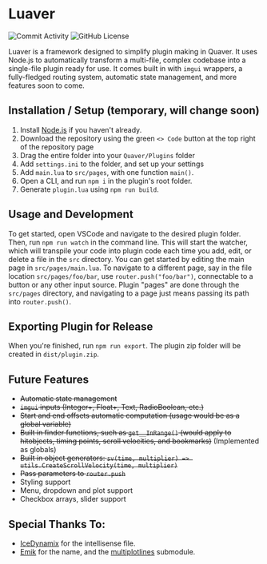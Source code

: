 # Luaver

![Commit Activity](https://img.shields.io/github/commit-activity/w/ESV-Sweetplum/Luaver)
![GitHub License](https://img.shields.io/github/license/ESV-Sweetplum/Luaver)

Luaver is a framework designed to simplify plugin making in Quaver. It uses Node.js to automatically transform a multi-file, complex codebase into a single-file plugin ready for use. It comes built in with `imgui` wrappers, a fully-fledged routing system, automatic state management, and more features soon to come.

## Installation / Setup (temporary, will change soon)

1. Install [Node.js](https://nodejs.org/en/download) if you haven't already.
2. Download the repository using the green `<> Code` button at the top right of the repository page
3. Drag the entire folder into your `Quaver/Plugins` folder
4. Add `settings.ini` to the folder, and set up your settings
5. Add `main.lua` to `src/pages`, with one function `main()`.
6. Open a CLI, and run `npm i` in the plugin's root folder.
7. Generate `plugin.lua` using `npm run build`.

## Usage and Development

To get started, open VSCode and navigate to the desired plugin folder. Then, run `npm run watch` in the command line. This will start the watcher, which will transpile your code into plugin code each time you add, edit, or delete a file in the `src` directory. You can get started by editing the main page in `src/pages/main.lua`. To navigate to a different page, say in the file location `src/pages/foo/bar`, use `router.push("foo/bar")`, connectable to a button or any other input source. Plugin "pages" are done through the `src/pages` directory, and navigating to a page just means passing its path into `router.push()`.

## Exporting Plugin for Release

When you're finished, run `npm run export`. The plugin zip folder will be created in `dist/plugin.zip`.

## Future Features

- ~~Automatic state management~~
- ~~`imgui` inputs (Integer+, Float+, Text, RadioBoolean, etc.)~~
- ~~Start and end offsets automatic computation (usage would be as a global variable)~~
- ~~Built in finder functions, such as `get__InRange()` (would apply to hitobjects, timing points, scroll velocities, and bookmarks)~~ (Implemented as globals)
- ~~Built in object generators: `sv(time, multiplier) => utils.CreateScrollVelocity(time, multiplier)`~~
- ~~Pass parameters to `router.push`~~
- Styling support
- Menu, dropdown and plot support
- Checkbox arrays, slider support

## Special Thanks To:

- [IceDynamix](https://github.com/IceDynamix/) for the intellisense file.
- [Emik](https://github.com/Emik03) for the name, and the [multiplotlines](https://github.com/Emik03/multiplotlines.lua) submodule.
